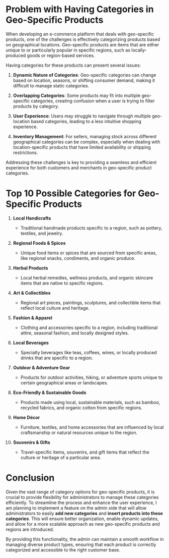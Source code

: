 # Problem with Having Categories in Geo-Specific Products

When developing an e-commerce platform that deals with geo-specific products, one of the challenges is effectively categorizing products based on geographical locations. Geo-specific products are items that are either unique to or particularly popular in specific regions, such as locally-produced goods or region-based services. 

Having categories for these products can present several issues:

1. **Dynamic Nature of Categories**: Geo-specific categories can change based on location, seasons, or shifting consumer demand, making it difficult to manage static categories.
   
2. **Overlapping Categories**: Some products may fit into multiple geo-specific categories, creating confusion when a user is trying to filter products by category.

3. **User Experience**: Users may struggle to navigate through multiple geo-location based categories, leading to a less intuitive shopping experience.

4. **Inventory Management**: For sellers, managing stock across different geographical categories can be complex, especially when dealing with location-specific products that have limited availability or shipping restrictions.

Addressing these challenges is key to providing a seamless and efficient experience for both customers and merchants in geo-specific product categories.

# Top 10 Possible Categories for Geo-Specific Products

1. **Local Handicrafts**
    - Traditional handmade products specific to a region, such as pottery, textiles, and jewelry.

2. **Regional Foods & Spices**
    - Unique food items or spices that are sourced from specific areas, like regional snacks, condiments, and organic produce.

3. **Herbal Products**
    - Local herbal remedies, wellness products, and organic skincare items that are native to specific regions.

4. **Art & Collectibles**
    - Regional art pieces, paintings, sculptures, and collectible items that reflect local culture and heritage.

5. **Fashion & Apparel**
    - Clothing and accessories specific to a region, including traditional attire, seasonal fashion, and locally designed styles.

6. **Local Beverages**
    - Specialty beverages like teas, coffees, wines, or locally produced drinks that are specific to a region.

7. **Outdoor & Adventure Gear**
    - Products for outdoor activities, hiking, or adventure sports unique to certain geographical areas or landscapes.

8. **Eco-Friendly & Sustainable Goods**
    - Products made using local, sustainable materials, such as bamboo, recycled fabrics, and organic cotton from specific regions.

9. **Home Décor**
    - Furniture, textiles, and home accessories that are influenced by local craftsmanship or natural resources unique to the region.

10. **Souvenirs & Gifts**
    - Travel-specific items, souvenirs, and gift items that reflect the culture or heritage of a particular area.

# Conclusion

Given the vast range of category options for geo-specific products, it is crucial to provide flexibility for administrators to manage these categories efficiently. To streamline the process and enhance the user experience, I am planning to implement a feature on the admin side that will allow administrators to easily **add new categories** and **insert products into these categories**. This will ensure better organization, enable dynamic updates, and allow for a more scalable approach as new geo-specific products and regions are introduced.

By providing this functionality, the admin can maintain a smooth workflow in managing diverse product types, ensuring that each product is correctly categorized and accessible to the right customer base.


